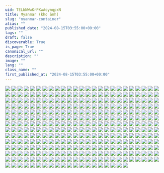 ```yaml
---
uid: TELbNWwKrPXwAoynqpxN
title: Myanmar (kho ảnh)
slug: "myanmar-container"
alias: ""
published_date: "2024-08-15T03:55:00+00:00"
tags: ""
draft: false
discoverable: True
is_page: True
canonical_url: ""
description: ""
image: ""
lang: ""
class_name: ""
first_published_at: "2024-08-15T03:55:00+00:00"
---
```


![](https://files.catbox.moe/pas0p7.jpg)
![](https://files.catbox.moe/huh992.jpg)
![](https://files.catbox.moe/mraabn.jpg)
![](https://files.catbox.moe/be64wt.jpg)
![](https://files.catbox.moe/44rphx.jpg)
![](https://files.catbox.moe/l44xa7.jpg)
![](https://files.catbox.moe/25tqqe.jpg)
![](https://files.catbox.moe/1lllhg.jpg)
![](https://files.catbox.moe/cs28vs.jpg)
![](https://files.catbox.moe/75yidf.jpg)
![](https://files.catbox.moe/54cq60.jpg)
![](https://files.catbox.moe/bikd7y.jpg)
![](https://files.catbox.moe/krzo7f.jpg)
![](https://files.catbox.moe/rzvivw.jpg)
![](https://files.catbox.moe/9o3bul.jpg)
![](https://files.catbox.moe/8rxii1.jpg)
![](https://files.catbox.moe/66bdia.jpg)
![](https://files.catbox.moe/yxlhbv.jpg)
![](https://files.catbox.moe/4723ea.jpg)
![](https://files.catbox.moe/pdg1bt.jpg)
![](https://files.catbox.moe/jyumb8.jpg)
![](https://files.catbox.moe/bh8q8f.jpg)
![](https://files.catbox.moe/k4zeyx.jpg)
![](https://files.catbox.moe/guugfd.jpg)
![](https://files.catbox.moe/onm3w6.jpg)
![](https://files.catbox.moe/wzp2pv.jpg)
![](https://files.catbox.moe/a8j7xi.jpg)
![](https://files.catbox.moe/9vpdwg.jpg)
![](https://files.catbox.moe/ndc5l8.jpg)
![](https://files.catbox.moe/uds51i.jpg)
![](https://files.catbox.moe/59h4vr.jpg)
![](https://files.catbox.moe/t1kxmg.jpg)
![](https://files.catbox.moe/q15mbg.jpg)
![](https://files.catbox.moe/5to6e7.jpg)
![](https://files.catbox.moe/hbieql.jpg)
![](https://files.catbox.moe/zbt9ce.jpg)
![](https://files.catbox.moe/w9om8s.jpg)
![](https://files.catbox.moe/82aslp.jpg)
![](https://files.catbox.moe/0lrlz6.jpg)
![](https://files.catbox.moe/zdbef3.jpg)
![](https://files.catbox.moe/dic0d7.jpg)
![](https://files.catbox.moe/kvbhp8.jpg)
![](https://files.catbox.moe/a4gu70.jpg)
![](https://files.catbox.moe/yxumg8.jpg)
![](https://files.catbox.moe/72yw7a.jpg)
![](https://files.catbox.moe/ozbjpk.jpg)
![](https://files.catbox.moe/93zng7.jpg)
![](https://files.catbox.moe/34nsdi.jpg)
![](https://files.catbox.moe/s2fcin.jpg)
![](https://files.catbox.moe/chtlwp.jpg)
![](https://files.catbox.moe/zk8yap.jpg)
![](https://files.catbox.moe/x2jx6y.jpg)
![](https://files.catbox.moe/l5n6ty.jpg)
![](https://files.catbox.moe/17ybg7.jpg)
![](https://files.catbox.moe/nruycw.jpg)
![](https://files.catbox.moe/y5pcut.jpg)
![](https://files.catbox.moe/gwaw8z.jpg)
![](https://files.catbox.moe/44yhgi.jpg)
![](https://files.catbox.moe/sy0h62.jpg)
![](https://files.catbox.moe/3h11ad.jpg)
![](https://files.catbox.moe/jkxk4d.jpg)
![](https://files.catbox.moe/z0k8b9.jpg)
![](https://files.catbox.moe/pw9r98.jpg)
![](https://files.catbox.moe/zcki01.jpg)
![](https://files.catbox.moe/y8v403.jpg)
![](https://files.catbox.moe/sc0z8f.jpg)
![](https://files.catbox.moe/574aqq.jpg)
![](https://files.catbox.moe/kl16wq.jpg)
![](https://files.catbox.moe/avdw37.jpg)
![](https://files.catbox.moe/5etiwu.jpg)
![](https://files.catbox.moe/q8wrjk.jpg)
![](https://files.catbox.moe/97vagi.jpg)
![](https://files.catbox.moe/67f21i.jpg)
![](https://files.catbox.moe/znbnon.jpg)
![](https://files.catbox.moe/8la6n6.jpg)
![](https://files.catbox.moe/ha8lml.jpg)
![](https://files.catbox.moe/q81ava.jpg)
![](https://files.catbox.moe/mkr96h.jpg)
![](https://files.catbox.moe/9gj1t0.jpg)
![](https://files.catbox.moe/sallfq.jpg)
![](https://files.catbox.moe/jz2rm4.jpg)
![](https://files.catbox.moe/dx4dnf.jpg)
![](https://files.catbox.moe/qpelzx.jpg)
![](https://files.catbox.moe/d2mdyc.jpg)
![](https://files.catbox.moe/jd1cid.jpg)
![](https://files.catbox.moe/726r5y.jpg)
![](https://files.catbox.moe/fspvtf.jpg)
![](https://files.catbox.moe/vhk8og.jpg)
![](https://files.catbox.moe/8go3n8.jpg)
![](https://files.catbox.moe/dd521q.jpg)
![](https://files.catbox.moe/3frnq2.jpg)
![](https://files.catbox.moe/wvf1jo.jpg)
![](https://files.catbox.moe/tpfdtm.jpg)
![](https://files.catbox.moe/2h6yi2.jpg)
![](https://files.catbox.moe/x1pdbk.jpg)
![](https://files.catbox.moe/8e8mbn.jpg)
![](https://files.catbox.moe/4p8xnp.jpg)
![](https://files.catbox.moe/pawb6x.jpg)
![](https://files.catbox.moe/7z96wg.jpg)
![](https://files.catbox.moe/bccl5q.jpg)
![](https://files.catbox.moe/kebx2u.jpg)
![](https://files.catbox.moe/w6ldya.jpg)
![](https://files.catbox.moe/rng4u3.jpg)
![](https://files.catbox.moe/0ynf97.jpg)
![](https://files.catbox.moe/9io6tv.jpg)
![](https://files.catbox.moe/ycxwyq.jpg)
![](https://files.catbox.moe/93lwh2.jpg)
![](https://files.catbox.moe/hxty8n.jpg)
![](https://files.catbox.moe/mrrwxw.jpg)
![](https://files.catbox.moe/o82kuz.jpg)
![](https://files.catbox.moe/q7o3n4.jpg)
![](https://files.catbox.moe/epv7lv.jpg)
![](https://files.catbox.moe/srfm3k.jpg)
![](https://files.catbox.moe/upx7m7.jpg)
![](https://files.catbox.moe/raniqd.jpg)
![](https://files.catbox.moe/9zs1w3.jpg)
![](https://files.catbox.moe/uip4y6.jpg)
![](https://files.catbox.moe/h1c6ob.jpg)
![](https://files.catbox.moe/1d7kzp.jpg)
![](https://files.catbox.moe/cngmsy.jpg)
![](https://files.catbox.moe/fk5qzi.jpg)
![](https://files.catbox.moe/u77ulr.jpg)
![](https://files.catbox.moe/2rwg0k.jpg)
![](https://files.catbox.moe/rn3nqx.jpg)
![](https://files.catbox.moe/1xsxyy.jpg)
![](https://files.catbox.moe/dqikc5.jpg)
![](https://files.catbox.moe/qbh1de.jpg)
![](https://files.catbox.moe/nx3e97.jpg)
![](https://files.catbox.moe/cmutlr.jpg)
![](https://files.catbox.moe/n1kixa.jpg)
![](https://files.catbox.moe/8mhnq1.jpg)
![](https://files.catbox.moe/o8mudu.jpg)
![](https://files.catbox.moe/2u7hf5.jpg)
![](https://files.catbox.moe/8e7fnw.jpg)
![](https://files.catbox.moe/8r4npg.jpg)
![](https://files.catbox.moe/7jstui.jpg)
![](https://files.catbox.moe/dk827n.jpg)
![](https://files.catbox.moe/2ektcq.jpg)
![](https://files.catbox.moe/xm9uje.jpg)
![](https://files.catbox.moe/1dyrwe.jpg)
![](https://files.catbox.moe/msy018.jpg)
![](https://files.catbox.moe/je9eq1.jpg)
![](https://files.catbox.moe/euga4g.jpg)
![](https://files.catbox.moe/jpn0tu.jpg)
![](https://files.catbox.moe/8k99kk.jpg)
![](https://files.catbox.moe/fp81ml.jpg)
![](https://files.catbox.moe/wepc5i.jpg)
![](https://files.catbox.moe/urakjp.jpg)
![](https://files.catbox.moe/rs1sdr.jpg)
![](https://files.catbox.moe/daqmsb.jpg)
![](https://files.catbox.moe/lhilj0.jpg)
![](https://files.catbox.moe/fh9b8u.jpg)
![](https://files.catbox.moe/0iyxp1.jpg)
![](https://files.catbox.moe/j6001f.jpg)
![](https://files.catbox.moe/2grnm4.jpg)
![](https://files.catbox.moe/j77p54.jpg)
![](https://files.catbox.moe/ur20yq.jpg)
![](https://files.catbox.moe/jtdzpr.jpg)
![](https://files.catbox.moe/wyl8mm.jpg)
![](https://files.catbox.moe/goitmy.jpg)
![](https://files.catbox.moe/baba3w.jpg)
![](https://files.catbox.moe/v705sp.jpg)
![](https://files.catbox.moe/chozbb.jpg)
![](https://files.catbox.moe/vopkti.jpg)
![](https://files.catbox.moe/9dlc7q.jpg)
![](https://files.catbox.moe/y5ij7s.jpg)
![](https://files.catbox.moe/vgf4ih.jpg)
![](https://files.catbox.moe/n67fc6.jpg)
![](https://files.catbox.moe/8oj0zz.jpg)
![](https://files.catbox.moe/ekl86h.jpg)
![](https://files.catbox.moe/kdkq25.jpg)
![](https://files.catbox.moe/95sg2e.jpg)
![](https://files.catbox.moe/0i7g4t.jpg)
![](https://files.catbox.moe/kldtbu.jpg)
![](https://files.catbox.moe/q69hug.jpg)
![](https://files.catbox.moe/j56g0c.jpg)
![](https://files.catbox.moe/rhdu1t.jpg)
![](https://files.catbox.moe/d1x94t.jpg)
![](https://files.catbox.moe/t5pwmi.jpg)
![](https://files.catbox.moe/zf1whz.jpg)
![](https://files.catbox.moe/dabuqd.jpg)
![](https://files.catbox.moe/wdwnjl.jpg)
![](https://files.catbox.moe/jyjqcq.jpg)
![](https://files.catbox.moe/v0oza5.jpg)
![](https://files.catbox.moe/vaqylj.jpg)
![](https://files.catbox.moe/7o92ki.jpg)
![](https://files.catbox.moe/yu9mh3.jpg)
![](https://files.catbox.moe/p9749s.jpg)
![](https://files.catbox.moe/so4pik.jpg)
![](https://files.catbox.moe/fib8z4.jpg)
![](https://files.catbox.moe/l1s5xs.jpg)
![](https://files.catbox.moe/e5rrbu.jpg)
![](https://files.catbox.moe/g4ywkf.jpg)
![](https://files.catbox.moe/jbfpmc.jpg)
![](https://files.catbox.moe/0bqcn9.jpg)
![](https://files.catbox.moe/t927ec.jpg)
![](https://files.catbox.moe/lxwm9r.jpg)
![](https://files.catbox.moe/9qfix9.jpg)
![](https://files.catbox.moe/izpckf.jpg)
![](https://files.catbox.moe/6kpp9w.jpg)
![](https://files.catbox.moe/pxx2do.jpg)
![](https://files.catbox.moe/0y2wh4.jpg)
![](https://files.catbox.moe/eci1jf.jpg)
![](https://files.catbox.moe/ltlweu.jpg)
![](https://files.catbox.moe/gc65v6.jpg)
![](https://files.catbox.moe/1r91fd.jpg)
![](https://files.catbox.moe/o5bykg.jpg)
![](https://files.catbox.moe/r7rqbz.jpg)
![](https://files.catbox.moe/qo3m0a.jpg)
![](https://files.catbox.moe/9zbud6.jpg)
![](https://files.catbox.moe/l37vsc.jpg)
![](https://files.catbox.moe/u0ues8.jpg)
![](https://files.catbox.moe/7hmu72.jpg)
![](https://files.catbox.moe/6l5af3.jpg)
![](https://files.catbox.moe/e1m558.jpg)
![](https://files.catbox.moe/xtex7j.jpg)
![](https://files.catbox.moe/tj7cyh.jpg)
![](https://files.catbox.moe/phv3oy.jpg)
![](https://files.catbox.moe/3gmcxa.jpg)
![](https://files.catbox.moe/ry9hhr.jpg)
![](https://files.catbox.moe/67cvy5.jpg)
![](https://files.catbox.moe/flxshy.jpg)
![](https://files.catbox.moe/onzbh7.jpg)
![](https://files.catbox.moe/cjfuwq.jpg)
![](https://files.catbox.moe/5fx2o3.jpg)
![](https://files.catbox.moe/6uwmlj.jpg)
![](https://files.catbox.moe/rnh1jo.jpg)
![](https://files.catbox.moe/rt6ag8.jpg)
![](https://files.catbox.moe/k3dyys.jpg)
![](https://files.catbox.moe/ljglrk.jpg)
![](https://files.catbox.moe/n23yr9.jpg)
![](https://files.catbox.moe/es0coj.jpg)
![](https://files.catbox.moe/jt93nl.jpg)
![](https://files.catbox.moe/kfirz7.jpg)
![](https://files.catbox.moe/ff4ydq.jpg)
![](https://files.catbox.moe/r6xo3l.jpg)
![](https://files.catbox.moe/i860fi.jpg)
![](https://files.catbox.moe/8942bh.jpg)
![](https://files.catbox.moe/hkujgq.jpg)
![](https://files.catbox.moe/hl8f8s.jpg)
![](https://files.catbox.moe/a3yj1m.jpg)
![](https://files.catbox.moe/dy2bh9.jpg)
![](https://files.catbox.moe/wmvl6u.jpg)
![](https://files.catbox.moe/34htks.jpg)
![](https://files.catbox.moe/z8y062.jpg)
![](https://files.catbox.moe/qrbaeg.jpg)
![](https://files.catbox.moe/0va8gp.jpg)
![](https://files.catbox.moe/xlsh77.jpg)
![](https://files.catbox.moe/waxvii.jpg)
![](https://files.catbox.moe/vdtn95.jpg)
![](https://files.catbox.moe/k6rms7.jpg)
![](https://files.catbox.moe/pkm70l.jpg)
![](https://files.catbox.moe/2wyfjg.jpg)
![](https://files.catbox.moe/1zhcz8.jpg)
![](https://files.catbox.moe/fdn53n.jpg)
![](https://files.catbox.moe/wnyrp0.jpg)
![](https://files.catbox.moe/q3o8on.jpg)
![](https://files.catbox.moe/67cvi9.jpg)
![](https://files.catbox.moe/uwmgmw.jpg)
![](https://files.catbox.moe/2wdclh.jpg)
![](https://files.catbox.moe/wsflzs.jpg)
![](https://files.catbox.moe/s46hpr.jpg)
![](https://files.catbox.moe/7gsn69.jpg)
![](https://files.catbox.moe/lnw9hx.jpg)
![](https://files.catbox.moe/b44do2.jpg)
![](https://files.catbox.moe/nl4hv7.jpg)
![](https://files.catbox.moe/1zlnj9.jpg)
![](https://files.catbox.moe/xkrrv0.jpg)
![](https://files.catbox.moe/kmhps8.jpg)
![](https://files.catbox.moe/960ilh.jpg)
![](https://files.catbox.moe/j85uom.jpg)
![](https://files.catbox.moe/jqwaqi.jpg)
![](https://files.catbox.moe/sh8yz6.jpg)
![](https://files.catbox.moe/bwitd1.jpg)
![](https://files.catbox.moe/um2nuq.jpg)
![](https://files.catbox.moe/1vdn6k.jpg)
![](https://files.catbox.moe/p3rwca.jpg)
![](https://files.catbox.moe/d8kb57.jpg)
![](https://files.catbox.moe/e3xuv6.jpg)
![](https://files.catbox.moe/wzibms.jpg)
![](https://files.catbox.moe/7nhxc0.jpg)
![](https://files.catbox.moe/adsf7o.jpg)
![](https://files.catbox.moe/i4scwz.jpg)
![](https://files.catbox.moe/ms1dnm.jpg)
![](https://files.catbox.moe/cuqbi0.jpg)
![](https://files.catbox.moe/r3u8bg.jpg)
![](https://files.catbox.moe/nuajov.jpg)
![](https://files.catbox.moe/bs5b8d.jpg)
![](https://files.catbox.moe/bsgcs3.jpg)
![](https://files.catbox.moe/fa73kb.jpg)
![](https://files.catbox.moe/2geqax.jpg)
![](https://files.catbox.moe/o6bbe8.jpg)
![](https://files.catbox.moe/i7cs6g.jpg)
![](https://files.catbox.moe/3p8t6z.jpg)
![](https://files.catbox.moe/s8ysr4.jpg)
![](https://files.catbox.moe/ydlshg.jpg)
![](https://files.catbox.moe/yme7ah.jpg)
![](https://files.catbox.moe/9edpsy.jpg)
![](https://files.catbox.moe/7esjwk.jpg)
![](https://files.catbox.moe/uitsee.jpg)
![](https://files.catbox.moe/489ema.jpg)
![](https://files.catbox.moe/b5qlvb.jpg)
![](https://files.catbox.moe/hz7137.jpg)
![](https://files.catbox.moe/drs2i2.jpg)
![](https://files.catbox.moe/toav3j.jpg)
![](https://files.catbox.moe/iq26kw.jpg)
![](https://files.catbox.moe/yqfp81.jpg)
![](https://files.catbox.moe/yfvjpc.jpg)
![](https://files.catbox.moe/aj2bcz.jpg)
![](https://files.catbox.moe/2vs1mm.jpg)
![](https://files.catbox.moe/uwzlhr.jpg)
![](https://files.catbox.moe/37i6ol.jpg)
![](https://files.catbox.moe/k61a55.jpg)
![](https://files.catbox.moe/p5jqbk.jpg)
![](https://files.catbox.moe/5y88xt.jpg)
![](https://files.catbox.moe/2squvn.jpg)
![](https://files.catbox.moe/yn4ewt.jpg)
![](https://files.catbox.moe/6jb63k.jpg)
![](https://files.catbox.moe/iiobp5.jpg)
![](https://files.catbox.moe/oofhjw.jpg)
![](https://files.catbox.moe/vowbn2.jpg)
![](https://files.catbox.moe/nvfjws.jpg)
![](https://files.catbox.moe/ehfe9g.jpg)
![](https://files.catbox.moe/uxvf8r.jpg)
![](https://files.catbox.moe/4wuhal.jpg)
![](https://files.catbox.moe/f986ln.jpg)
![](https://files.catbox.moe/ad2rt9.jpg)
![](https://files.catbox.moe/pa4dce.jpg)
![](https://files.catbox.moe/o53eh4.jpg)
![](https://files.catbox.moe/h6mpqi.jpg)
![](https://files.catbox.moe/71djqs.jpg)
![](https://files.catbox.moe/v9x4vb.jpg)
![](https://files.catbox.moe/2yt453.jpg)
![](https://files.catbox.moe/j4beki.jpg)
![](https://files.catbox.moe/njp1g4.jpg)
![](https://files.catbox.moe/wrnfmq.jpg)
![](https://files.catbox.moe/yrkd0a.jpg)
![](https://files.catbox.moe/00lkx6.jpg)
![](https://files.catbox.moe/y5koib.jpg)
![](https://files.catbox.moe/lwu5lu.jpg)
![](https://files.catbox.moe/xtcxxq.jpg)
![](https://files.catbox.moe/y4oyn5.jpg)
![](https://files.catbox.moe/rkzsuw.jpg)
![](https://files.catbox.moe/i1onnw.jpg)
![](https://files.catbox.moe/4te5tx.jpg)